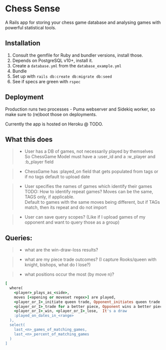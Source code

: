 # Chess Sense
A Rails app for storing your chess game database and analysing games with powerful statistical tools.

## Installation
1. Consult the gemfile for Ruby and bundler versions, install those.
2. Depends on PostgreSQL v10+, install it.
3. Create a `database.yml` from the `database_example.yml`
4. Bundle
5. Set up with `rails db:create db:migrate db:seed`
6. See if specs are green with `rspec`

## Deployment
Production runs two processes - Puma webserver and Sidekiq worker, so make sure to (re)boot those on deployments.  

Currently the app is hosted on Heroku @ TODO.

## What this does
>* User has a DB of games, not necessarily played by themselves  
So ChessGame Model must have a :user_id and a :w_player and :b_player field

>* ChessGame has :played_on field that gets populated from tags or if no tags default to upload date

>* User specifies the names of games which identify their games  
  TODO: How to identify repeat games? Moves can be the same, TAGS only, if applicable.   
  Default to games with the same moves being different, but if TAGs match, then its repeat and do not import

>* User can save query scopes? (Like if I upload games of my opponent and want to query those as a group)

## Queries:

  >* what are the win-draw-loss results?  

  >* what are my piece trade outcomes? (I capture Rooks/queen with knight, bishops, what do I lose?)  

  >* what positions occur the most (by move n)? 

  
```rb
[
  where(
    <player>_plays_as_<side>,
    moves [<opening or moveset regex>] are played,
    <player_or_I>_initiate queen trade, Opponent_initiates queen trade
    <player_or_I>_trade for a better piece, Opponent wins a better piece from me,
    <player_or_I>_win, <player_or_I>_lose,  It's a draw
    :played_on_dates_in_<range>
  ), 
  select(
    last_<n>_games_of_matching_games,
    last_<n>_percent_of_matching_games
  )
]
```

  


